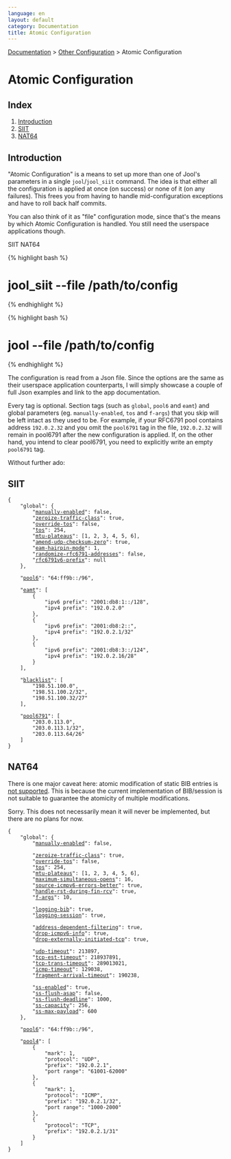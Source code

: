 ```yaml
---
language: en
layout: default
category: Documentation
title: Atomic Configuration
---
```


[Documentation](documentation.html) > [Other Configuration](documentation.html#other-configuration) > Atomic Configuration

# Atomic Configuration

## Index

1. [Introduction](#introduction)
2. [SIIT](#siit)
3. [NAT64](#nat64)

## Introduction

"Atomic Configuration" is a means to set up more than one of Jool's parameters in a single `jool`/`jool_siit` command. The idea is that either all the configuration is applied at once (on success) or none of it (on any failures). This frees you from having to handle mid-configuration exceptions and have to roll back half commits.

You can also think of it as "file" configuration mode, since that's the means by which Atomic Configuration is handled. You still need the userspace applications though.

<div class="distro-menu">
	<span class="distro-selector" onclick="showDistro(this);">SIIT</span>
	<span class="distro-selector" onclick="showDistro(this);">NAT64</span>
</div>

<!-- SIIT -->
{% highlight bash %}
# jool_siit --file /path/to/config
{% endhighlight %}

<!-- NAT64 -->
{% highlight bash %}
# jool --file /path/to/config
{% endhighlight %}

The configuration is read from a Json file. Since the options are the same as their userspace application counterparts, I will simply showcase a couple of full Json examples and link to the app documentation.

Every tag is optional. Section tags (such as `global`, `pool6` and `eamt`) and global parameters (eg. `manually-enabled`, `tos` and `f-args`) that you skip will be left intact as they used to be. For example, if your RFC6791 pool contains address `192.0.2.32` and you omit the `pool6791` tag in the file, `192.0.2.32` will remain in pool6791 after the new configuration is applied. If, on the other hand, you intend to clear pool6791, you need to explicitly write an empty `pool6791` tag.

Without further ado:

## SIIT

<pre><code>{
	"global": {
		"<a href="usr-flags-global.html#--enable---disable">manually-enabled</a>": false,
		"<a href="usr-flags-global.html#--zeroize-traffic-class">zeroize-traffic-class</a>": true,
		"<a href="usr-flags-global.html#--override-tos">override-tos</a>": false,
		"<a href="usr-flags-global.html#--tos">tos</a>": 254,
		"<a href="usr-flags-global.html#--mtu-plateaus">mtu-plateaus</a>": [1, 2, 3, 4, 5, 6],
		"<a href="usr-flags-global.html#--amend-udp-checksum-zero">amend-udp-checksum-zero</a>": true,
		"<a href="usr-flags-global.html#--eam-hairpin-mode">eam-hairpin-mode</a>": 1,
		"<a href="usr-flags-global.html#--randomize-rfc6791-addresses">randomize-rfc6791-addresses</a>": false,
		"<a href="usr-flags-global.html#--rfc6791v6-prefix">rfc6791v6-prefix</a>": null
	},

	"<a href="usr-flags-pool6.html">pool6</a>": "64:ff9b::/96",

	"<a href="usr-flags-eamt.html">eamt</a>": [
		{
			"ipv6 prefix": "2001:db8:1::/128",
			"ipv4 prefix": "192.0.2.0"
		},
		{
			"ipv6 prefix": "2001:db8:2::",
			"ipv4 prefix": "192.0.2.1/32"
		},
		{
			"ipv6 prefix": "2001:db8:3::/124",
			"ipv4 prefix": "192.0.2.16/28"
		}
	],

	"<a href="usr-flags-blacklist.html">blacklist</a>": [
		"198.51.100.0",
		"198.51.100.2/32",
		"198.51.100.32/27"
	],

	"<a href="usr-flags-pool6791.html">pool6791</a>": [
		"203.0.113.0",
		"203.0.113.1/32",
		"203.0.113.64/26"
	]
}</code></pre>

## NAT64

There is one major caveat here: atomic modification of static BIB entries is [not supported](https://github.com/NICMx/Jool/blob/v3.5.0/usr/common/target/json.c#L715). This is because the current implementation of BIB/session is not suitable to guarantee the atomicity of multiple modifications.

Sorry. This does not necessarily mean it will never be implemented, but there are no plans for now.

<pre><code>{
	"global": {
		"<a href="usr-flags-global.html#--enable---disable">manually-enabled</a>": false,

		"<a href="usr-flags-global.html#--zeroize-traffic-class">zeroize-traffic-class</a>": true,
		"<a href="usr-flags-global.html#--override-tos">override-tos</a>": false,
		"<a href="usr-flags-global.html#--tos">tos</a>": 254,
		"<a href="usr-flags-global.html#--mtu-plateaus">mtu-plateaus</a>": [1, 2, 3, 4, 5, 6],
		"<a href="usr-flags-global.html#--maximum-simultaneous-opens">maximum-simultaneous-opens</a>": 16,
		"<a href="usr-flags-global.html#--source-icmpv6-errors-better">source-icmpv6-errors-better</a>": true,
		"<a href="usr-flags-global.html#--handle-rst-during-fin-rcv">handle-rst-during-fin-rcv</a>": true,
		"<a href="usr-flags-global.html#--f-args">f-args</a>": 10,

		"<a href="usr-flags-global.html#--logging-bib">logging-bib</a>": true,
		"<a href="usr-flags-global.html#--logging-session">logging-session</a>": true,

		"<a href="usr-flags-global.html#--address-dependent-filtering">address-dependent-filtering</a>": true,
		"<a href="usr-flags-global.html#--drop-icmpv6-info">drop-icmpv6-info</a>": true,
		"<a href="usr-flags-global.html#--drop-externally-initiated-tcp">drop-externally-initiated-tcp</a>": true,

		"<a href="usr-flags-global.html#--udp-timeout">udp-timeout</a>": 213897,
		"<a href="usr-flags-global.html#--tcp-est-timeout">tcp-est-timeout</a>": 218937891,
		"<a href="usr-flags-global.html#--tcp-trans-timeout">tcp-trans-timeout</a>": 289013021,
		"<a href="usr-flags-global.html#--icmp-timeout">icmp-timeout</a>": 129038,
		"<a href="usr-flags-global.html#--fragment-arrival-timeout">fragment-arrival-timeout</a>": 190238,

		"<a href="usr-flags-global.html#--ss-enabled">ss-enabled</a>": true,
		"<a href="usr-flags-global.html#--ss-flush-asap">ss-flush-asap</a>": false,
		"<a href="usr-flags-global.html#--ss-flush-deadline">ss-flush-deadline</a>": 1000,
		"<a href="usr-flags-global.html#--ss-capacity">ss-capacity</a>": 256,
		"<a href="usr-flags-global.html#--ss-max-payload">ss-max-payload</a>": 600
	},

	"<a href="usr-flags-pool6.html">pool6</a>": "64:ff9b::/96",

	"<a href="usr-flags-pool4.html">pool4</a>": [
		{
			"mark": 1,
			"protocol": "UDP",
			"prefix": "192.0.2.1",
			"port range": "61001-62000"
		},
		{
			"mark": 1,
			"protocol": "ICMP",
			"prefix": "192.0.2.1/32",
			"port range": "1000-2000"
		},
		{
			"protocol": "TCP",
			"prefix": "192.0.2.1/31"
		}
	]
}</code></pre>
